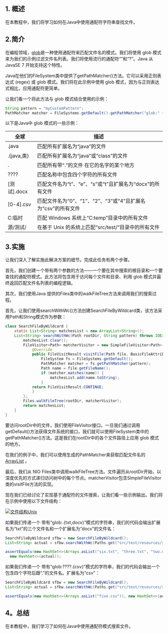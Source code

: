 ## 1. 概述

在本教程中，我们将学习如何在Java中使用通配符字符串查找文件。

## 2.简介

在编程领域，[glob](https://www.baeldung.com/linux/bash-globbing)是一种使用通配符来匹配文件名的模式。我们将使用 glob 模式来为我们的示例过滤文件名列表。我们将使用流行的通配符“”和“?”。Java 从JavaSE 7 开始支持这个特性。

Java在他们的FileSystem类中提供了getPathMatcher()方法。它可以采用正则表达式 (regex) 或 glob 模式。我们将在此示例中使用 glob 模式，因为与正则表达式相比，应用通配符更简单。

让我们看一个将此方法与 glob 模式结合使用的示例：

```java
String pattern = "myCustomPattern";
PathMatcher matcher = FileSystems.getDefault().getPathMatcher("glob:" + pattern);
```

以下是Java中 glob 模式的一些示例：

| 全球        | 描述                                                         |
| ----------- | ------------------------------------------------------------ |
| .java      | 匹配所有扩展名为“java”的文件                                 |
| .{java,类} | 匹配所有扩展名为“java”或“class”的文件                        |
| .         | 匹配所有带“.”的文件 在它的名字的某个地方                     |
| ????        | 匹配名称中包含四个字符的所有文件                             |
| [测试].docx | 匹配文件名为“t”、“e”、“s”或“t”且扩展名为“docx”的所有文件     |
| [0-4].csv   | 匹配文件名为“0”、“1”、“2”、“3”或“4”且扩展名为“csv”的所有文件 |
| C:临时 | 匹配 Windows 系统上“C:temp”目录中的所有文件                 |
| 源/测试/   | 在基于 Unix 的系统上匹配“src/test/”目录中的所有文件          |

## 3.实施

让我们深入了解实施此解决方案的细节。完成此任务有两个步骤。

首先，我们创建一个带有两个参数的方法——一个要在其中搜索的根目录和一个要查找的通配符模式。此方法将包含用于访问每个文件和目录、利用 glob 模式并最终返回匹配文件名列表的编程逻辑。

其次，我们使用Java 提供的Files类中的walkFileTree方法来调用我们的搜索过程。

首先，让我们使用searchWithWc()方法创建SearchFileByWildcard类，该方法采用Path和String模式作为参数：

```java
class SearchFileByWildcard {
    static List<String> matchesList = new ArrayList<String>();
    List<String> searchWithWc(Path rootDir, String pattern) throws IOException {
        matchesList.clear();
        FileVisitor<Path> matcherVisitor = new SimpleFileVisitor<Path>() {
            @Override
            public FileVisitResult visitFile(Path file, BasicFileAttributes attribs) throws IOException {
                FileSystem fs = FileSystems.getDefault();
                PathMatcher matcher = fs.getPathMatcher(pattern);
                Path name = file.getFileName();
                if (matcher.matches(name)) {
                    matchesList.add(name.toString);
                }
	        return FileVisitResult.CONTINUE;
            }
        };
        Files.walkFileTree(rootDir, matcherVisitor);
        return matchesList;
    }
}
```

要访问rootDir中的文件，我们使用FileVisitor接口。一旦我们通过调用getDefault()方法获得文件系统的接口，我们就可以使用FileSystem类中的getPathMatcher()方法。这是我们在rootDir中的各个文件路径上应用 glob 模式的地方。

在我们的例子中，我们可以使用生成的PathMatcher来获取匹配文件名的[ArrayList](https://www.baeldung.com/java-arraylist) 。

最后，我们从 NIO Files类中调用walkFileTree方法。文件遍历从rootDir开始，以深度优先的方式递归访问树中的每个节点。matcherVisitor包含SimpleFileVisitor类的visitFile方法的实现。

现在我们已经讨论了实现基于通配符的文件搜索，让我们看一些示例输出。我们将在示例中使用以下文件结构：

[![文件结构Unix](https://www.baeldung.com/wp-content/uploads/2022/05/fileStructureUnix.jpg)](https://www.baeldung.com/wp-content/uploads/2022/05/fileStructureUnix.jpg)

如果我们传递一个 带有“glob:.{txt,docx}”模式的字符串，我们的代码会输出扩展名为“txt”的三个文件名和一个扩展名为“docx”的文件名：

```java
SearchFileByWildcard sfbw = new SearchFileByWildcard();
List<String> actual = sfbw.searchWithWc(Paths.get("src/test/resources/sfbw"), "glob:.{txt,docx}");

assertEquals(new HashSet<>(Arrays.asList("six.txt", "three.txt", "two.docx", "one.txt")), 
  new HashSet<>(actual));

```

如果我们传递一个 带有“glob:????.{csv}”模式的字符串，我们的代码会输出一个包含四个字符后跟“.”的文件名。扩展名为“csv”：

```java
SearchFileByWildcard sfbw = new SearchFileByWildcard();
List<String> actual = sfbw.searchWithWc(Paths.get("src/test/resources/sfbw"), "glob:????.{csv}");

assertEquals(new HashSet<>(Arrays.asList("five.csv")), new HashSet<>(actual));

```

## 4。总结

在本教程中，我们学习了如何在Java中使用通配符模式搜索文件。